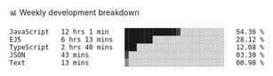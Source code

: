 📊 Weekly development breakdown
<!--START_SECTION:waka-->
```text
JavaScript   12 hrs 1 min    █████████████▓░░░░░░░░░░░   54.36 % 
EJS          6 hrs 13 mins   ███████░░░░░░░░░░░░░░░░░░   28.12 % 
TypeScript   2 hrs 40 mins   ███░░░░░░░░░░░░░░░░░░░░░░   12.08 % 
JSON         43 mins         ▓░░░░░░░░░░░░░░░░░░░░░░░░   03.30 % 
Text         13 mins         ▒░░░░░░░░░░░░░░░░░░░░░░░░   00.98 % 
```
<!--END_SECTION:waka-->
